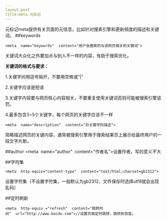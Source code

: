 ```yaml
---
layout:post
title:meta 元标记
---
```

元标记meta提供有关页面的元信息，比如针对搜素引擎和更新频度的描述和关键词。
##keywords

    <meta  name="keywords"  content="用户会搜索的与该网页相关的关键词">

关键词大众化之外要加点与别人不一样的内容，有助于搜索优化。

**关键词的格式与要求：**


1.关键字间用逗号隔开，不要用空格或”|“

2.关键字应该是短语

3.关键字内容要与网页核心内容相关，不要重复使用关键词否则可能被搜索引擎惩罚。

4.最多包含3~5个关键字，每个网页的关键字应该不一样

	<meta  name="description"  content="对关键字的描述">

简略描述网页的关键内容，通常被搜索引擎用于搜索结果页上展示给最终用户的一段文字片断。


##author
	<meta  name="author"  content="作者名">设置作者，写的意义不大

##字符集

	<meta  http-equiv="content-type"  content="text/html;charset=gb2312">

设置字符集（不设置字符集，一般默认为gb2312，文件保存时选择utf8就会出现乱码）


##定时刷新

	<meta  http-equiv ="refresh"  content="跳转时间"  url="http://www.baidu.com">//设置页面定时跳转，跳转到百度。

